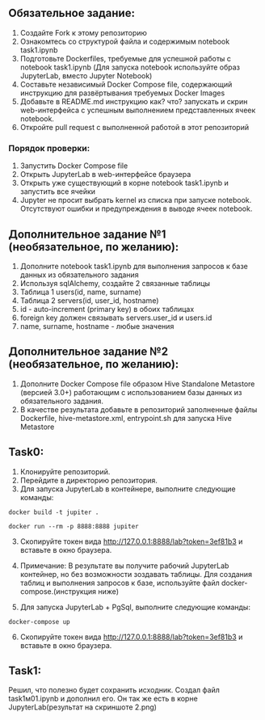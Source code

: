 ## Обязательное задание:
1. Создайте Fork к этому репозиторию
2. Ознакомтесь со структурой файла и содержимым notebook task1.ipynb
3. Подготовьте Dockerfiles, требуемые для успешной работы с notebook task1.ipynb (Для запуска notebook используйте образ JupyterLab, вместо Jupyter Notebook)
4. Составьте независимый Docker Compose file, содержающий инструкцию для развёртывания требуемых Docker Images
5. Добавьте в README.md инструкцию как? что? запускать и скрин web-интерфейса с успешным выполнением представленных ячеек notebook.
6. Откройте pull request с выполненной работой в этот репозиторий

### Порядок проверки:
1. Запустить Docker Compose file
2. Открыть JupyterLab в web-интерфейсе браузера
3. Открыть уже существующий в корне notebook task1.ipynb и запустить все ячейки
4. Jupyter не просит выбрать kernel из списка при запуске notebook. Отсутствуют ошибки и предупреждения в выводе ячеек notebook.


## Дополнительное задание №1 (необязательное, по желанию):
1. Дополните notebook task1.ipynb для выполнения запросов к базе данных из обязательного задания
2. Используя sqlAlchemy, cоздайте 2 связанные таблицы
3. Таблица 1 users(id, name, surname)
4. Таблица 2 servers(id, user_id, hostname)
5. id - auto-increment (primary key) в обоих таблицах
6. foreign key должен связывать servers.user_id и users.id
7. name, surname, hostname - любые значения

## Дополнительное задание №2 (необязательное, по желанию):
1. Дополните Docker Compose file образом Hive Standalone Metastore (версией 3.0+) работающим с использованием базы данных из обязательного задания.
2. В качестве результата добавьте в репозиторий заполненные файлы Dockerfile, hive-metastore.xml, entrypoint.sh для запуска Hive Metastore

## Task0:
1. Клонируйте репозиторий.
2. Перейдите в директорию репозитория.
2. Для запуска JupyterLab в контейнере, выполните следующие команды:
```
docker build -t jupiter .
```
```
docker run --rm -p 8888:8888 jupiter
```
3. Скопируйте токен вида http://127.0.0.1:8888/lab?token=3ef81b3 и вставьте в окно браузера.
4. Примечание: В результате вы получите рабочий JupyterLab контейнер, но без возможности зоздавать таблицы.
   Для создания таблиц и выполнения запросов к базе, используйте файл docker-compose.(инструкция ниже)

5. Для запуска JupyterLab + PgSql, выполните следующие команды:
```
docker-compose up
```
6. Скопируйте токен вида http://127.0.0.1:8888/lab?token=3ef81b3 и вставьте в окно браузера.

## Task1:
Решил, что полезно будет сохранить исходник.
Создал файл task1м01.ipynb и дополнил его.
Он так же есть в корне JupyterLab(результат на скриншоте 2.png)
